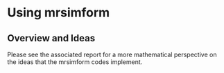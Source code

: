 Using mrsimform
===============

Overview and Ideas
------------------

Please see the associated report for a more mathematical perspective
on the ideas that the mrsimform codes implement.

